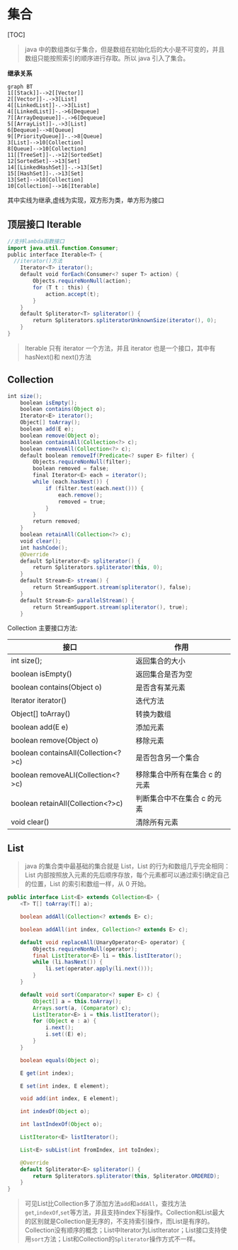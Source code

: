 # 集合

[TOC]

> java 中的数组类似于集合，但是数组在初始化后的大小是不可变的，并且数组只能按照索引的顺序进行存取。所以 java 引入了集合。

**继承关系**

```mermaid
graph BT
1[[Stack]]-->2[[Vector]]
2[[Vector]]-.->3[List]
4[[LinkedList]]-.->3[List]
4[[LinkedList]]-.->6[Dequeue]
7[[ArrayDequeue]]-.->6[Dequeue]
5[[ArrayList]]-.->3[List]
6[Dequeue]-->8[Queue]
9[[PriorityQueue]]-.->8[Queue]
3[List]-->10[Collection]
8[Queue]-->10[Collection]
11[[TreeSet]]-.->12[SortedSet]
12[SortedSet]-->13[Set]
14[[LinkedHashSet]]-.->13[Set]
15[[HashSet]]-.->13[Set]
13[Set]-->10[Collection]
10[Collection]-->16[Iterable]
```

其中实线为继承,虚线为实现，双方形为类，单方形为接口

## 顶层接口 Iterable

```java
//支持lambda函数接口
import java.util.function.Consumer;
public interface Iterable<T> {
  //iterator()方法
    Iterator<T> iterator();
    default void forEach(Consumer<? super T> action) {
        Objects.requireNonNull(action);
        for (T t : this) {
            action.accept(t);
        }
    }
    default Spliterator<T> spliterator() {
        return Spliterators.spliteratorUnknownSize(iterator(), 0);
    }
}
```

> Iterable 只有 iterator 一个方法，并且 iterator 也是一个接口，其中有 hasNext()和 next()方法

## Collection

```java
int size();
    boolean isEmpty();
    boolean contains(Object o);
    Iterator<E> iterator();
    Object[] toArray();
    boolean add(E e);
    boolean remove(Object o);
    boolean containsAll(Collection<?> c);
    boolean removeAll(Collection<?> c);
    default boolean removeIf(Predicate<? super E> filter) {
        Objects.requireNonNull(filter);
        boolean removed = false;
        final Iterator<E> each = iterator();
        while (each.hasNext()) {
            if (filter.test(each.next())) {
                each.remove();
                removed = true;
            }
        }
        return removed;
    }
    boolean retainAll(Collection<?> c);
    void clear();
    int hashCode();
    @Override
    default Spliterator<E> spliterator() {
        return Spliterators.spliterator(this, 0);
    }
    default Stream<E> stream() {
        return StreamSupport.stream(spliterator(), false);
    }
    default Stream<E> parallelStream() {
        return StreamSupport.stream(spliterator(), true);
    }
```

Collection 主要接口方法:

| 接口                                | 作用                          |
| ----------------------------------- | ----------------------------- |
| int size();                         | 返回集合的大小                |
| boolean isEmpty()                   | 返回集合是否为空              |
| boolean contains(Object o)          | 是否含有某元素                |
| Iterator iterator()                 | 迭代方法                      |
| Object[] toArray()                  | 转换为数组                    |
| boolean add(E e)                    | 添加元素                      |
| boolean remove(Object o)            | 移除元素                      |
| boolean containsAll(Collection<?>c) | 是否包含另一个集合            |
| boolean removeALl(Collection<?>c)   | 移除集合中所有在集合 c 的元素 |
| boolean retainAll(Collection<?>c)   | 判断集合中不在集合 c 的元素   |
| void clear()                        | 清除所有元素                  |

## List

> java 的集合类中最基础的集合就是 List，List 的行为和数组几乎完全相同：List 内部按照放入元素的先后顺序存放，每个元素都可以通过索引确定自己的位置，List 的索引和数组一样，从 0 开始。

```java
public interface List<E> extends Collection<E> {
    <T> T[] toArray(T[] a);

    boolean addAll(Collection<? extends E> c);

    boolean addAll(int index, Collection<? extends E> c);

    default void replaceAll(UnaryOperator<E> operator) {
        Objects.requireNonNull(operator);
        final ListIterator<E> li = this.listIterator();
        while (li.hasNext()) {
            li.set(operator.apply(li.next()));
        }
    }

    default void sort(Comparator<? super E> c) {
        Object[] a = this.toArray();
        Arrays.sort(a, (Comparator) c);
        ListIterator<E> i = this.listIterator();
        for (Object e : a) {
            i.next();
            i.set((E) e);
        }
    }

    boolean equals(Object o);

    E get(int index);

    E set(int index, E element);

    void add(int index, E element);

    int indexOf(Object o);

    int lastIndexOf(Object o);

    ListIterator<E> listIterator();

    List<E> subList(int fromIndex, int toIndex);

    @Override
    default Spliterator<E> spliterator() {
        return Spliterators.spliterator(this, Spliterator.ORDERED);
    }
}
```

>可见List比Collection多了添加方法`add`和`addAll`，查找方法`get`,`indexOf`,`set`等方法，并且支持index下标操作。Collection和List最大的区别就是Collection是无序的，不支持索引操作，而List是有序的。Collection没有顺序的概念；List中Iterator为ListIterator；List接口支持使用`sort`方法；List和Collection的`Spliterator`操作方式不一样。